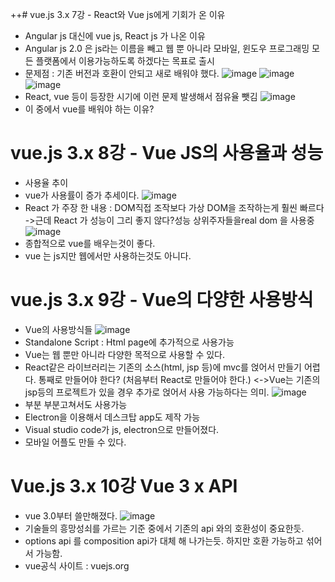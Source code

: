 ++# vue.js 3.x 7강 - React와 Vue js에게 기회가 온 이유
* Angular js 대신에  vue js, React js 가 나온 이유
* Angular js 2.0 은 js라는 이름을 빼고 웹 뿐 아니라 모바일, 윈도우 프로그래밍 모든 플랫폼에서 이용가능하도록 하겠다는 목표로 출시
* 문제점 :  기존 버전과 호환이 안되고 새로 배워야 했다.
![image](https://github.com/resti999/TIL/assets/40667871/ec6a035d-c4a7-409e-b989-ef83bbdff342)
![image](https://github.com/resti999/TIL/assets/40667871/634c20a8-8f03-4444-b5b6-d586dd30a4a2)
![image](https://github.com/resti999/TIL/assets/40667871/3f5b3442-3c24-45f4-a79d-fa3e7ef21c3f)
* React, vue 등이 등장한 시기에 이런 문제 발생해서 점유율 뺏김
![image](https://github.com/resti999/TIL/assets/40667871/e300e25e-95e2-46f9-839d-6a47b67eefff)
* 이 중에서 vue를 배워야 하는 이유?

# vue.js 3.x 8강 - Vue JS의 사용율과 성능
* 사용율 추이
* vue가 사용률이 증가 추세이다.
![image](https://github.com/resti999/TIL/assets/40667871/dd2489b5-a25b-49d4-8289-3af76b966766)
* React 가 주장 한 내용 : DOM직접 조작보다 가상 DOM을 조작하는게 훨씬 빠르다 ->근데 React 가 성능이 그리 좋지 않다?성능 상위주자들을real dom 을 사용중
![image](https://github.com/resti999/TIL/assets/40667871/92c7ac6a-9d8f-4819-9e12-666e98ae76cd)
* 종합적으로 vue를 배우는것이 좋다.
* vue 는 js지만 웹에서만 사용하는것도 아니다.

# vue.js 3.x 9강 - Vue의 다양한 사용방식
* Vue의 사용방식들
![image](https://github.com/resti999/TIL/assets/40667871/72f76191-6736-4b37-9762-303b44e3a4e1)
* Standalone Script : Html page에 추가적으로 사용가능
* Vue는 웹 뿐만 아니라 다양한 목적으로 사용할 수 있다.
* React같은 라이브러리는 기존의 소스(html, jsp 등)에 mvc를 얹어서 만들기 어렵다. 통째로 만들어야 한다? (처음부터 React로 만들어야 한다.)  <->Vue는 기존의 jsp등의 프로젝트가 있을 경우 추가로 얹어서 사용 가능하다는 의미.
![image](https://github.com/resti999/TIL/assets/40667871/6f3fe817-70f7-4b77-896f-ae9683a01a2a)
* 부분 부분고쳐서도 사용가능
* Electron을 이용해서 데스크탑 app도 제작 가능
* Visual studio code가 js, electron으로 만들어졌다.
* 모바일 어플도 만들 수 있다.

# Vue.js 3.x 10강 Vue 3 x API
* vue 3.0부터 쓸만해졌다.
![image](https://github.com/resti999/TIL/assets/40667871/74e148f3-a4b4-4331-a7ec-65a6c1e37d01)
* 기술들의 흥망성쇠를 가르는 기준 중에서 기존의 api 와의 호환성이 중요한듯.
* options api 를 composition api가 대체 해 나가는듯. 하지만 호환 가능하고 섞어서 가능함.
* vue공식 사이트 : vuejs.org



